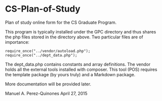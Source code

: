# CS-Plan-of-Study

Plan of study online form for the CS Graduate Program.

This program is typically installed under the GPC directory and thus shares the php files stored in the directory above. Two particular files are of importance:

    require_once("../vendor/autoload.php");
    require_once("../dept_data.php");

The dept_data.php contains constants and array definitions.
The vendor holds all the external tools installed with composer. This tool (POS) requires the template package (by yours truly) and a Markdown package.

More documentation will be provided later.

Manuel A. Perez-Quinones
April 27, 2015

